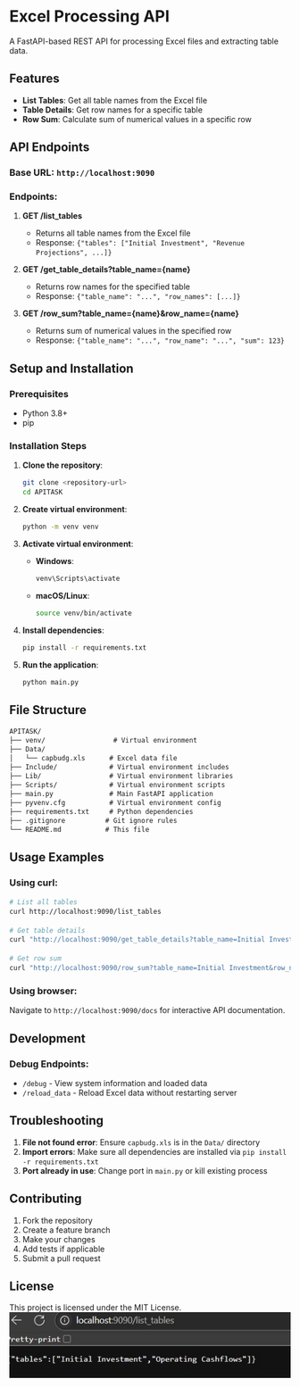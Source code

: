 # Excel Processing API

A FastAPI-based REST API for processing Excel files and extracting table data.

## Features

- **List Tables**: Get all table names from the Excel file
- **Table Details**: Get row names for a specific table
- **Row Sum**: Calculate sum of numerical values in a specific row

## API Endpoints

### Base URL: `http://localhost:9090`

### Endpoints:

1. **GET /list_tables**
   - Returns all table names from the Excel file
   - Response: `{"tables": ["Initial Investment", "Revenue Projections", ...]}`

2. **GET /get_table_details?table_name={name}**
   - Returns row names for the specified table
   - Response: `{"table_name": "...", "row_names": [...]}`

3. **GET /row_sum?table_name={name}&row_name={name}**
   - Returns sum of numerical values in the specified row
   - Response: `{"table_name": "...", "row_name": "...", "sum": 123}`

## Setup and Installation

### Prerequisites
- Python 3.8+
- pip

### Installation Steps

1. **Clone the repository**:
   ```bash
   git clone <repository-url>
   cd APITASK
   ```

2. **Create virtual environment**:
   ```bash
   python -m venv venv
   ```

3. **Activate virtual environment**:
   - **Windows**:
     ```bash
     venv\Scripts\activate
     ```
   - **macOS/Linux**:
     ```bash
     source venv/bin/activate
     ```

4. **Install dependencies**:
   ```bash
   pip install -r requirements.txt
   ```

5. **Run the application**:
   ```bash
   python main.py
   ```

## File Structure

```
APITASK/
├── venv/                 # Virtual environment
├── Data/
│   └── capbudg.xls      # Excel data file
├── Include/             # Virtual environment includes
├── Lib/                 # Virtual environment libraries
├── Scripts/             # Virtual environment scripts
├── main.py              # Main FastAPI application
├── pyvenv.cfg           # Virtual environment config
├── requirements.txt     # Python dependencies
├── .gitignore          # Git ignore rules
└── README.md           # This file
```

## Usage Examples

### Using curl:

```bash
# List all tables
curl http://localhost:9090/list_tables

# Get table details
curl "http://localhost:9090/get_table_details?table_name=Initial Investment"

# Get row sum
curl "http://localhost:9090/row_sum?table_name=Initial Investment&row_name=Tax Credit (if any )="
```

### Using browser:
Navigate to `http://localhost:9090/docs` for interactive API documentation.

## Development

### Debug Endpoints:
- `/debug` - View system information and loaded data
- `/reload_data` - Reload Excel data without restarting server


## Troubleshooting

1. **File not found error**: Ensure `capbudg.xls` is in the `Data/` directory
2. **Import errors**: Make sure all dependencies are installed via `pip install -r requirements.txt`
3. **Port already in use**: Change port in `main.py` or kill existing process

## Contributing

1. Fork the repository
2. Create a feature branch
3. Make your changes
4. Add tests if applicable
5. Submit a pull request

## License

This project is licensed under the MIT License.
![image alt](https://github.com/Ayush-191203/api-task/blob/10ea9496011f2955cc1e76773cba90c27e6a781c/local%20host%20api%20.jpg)
